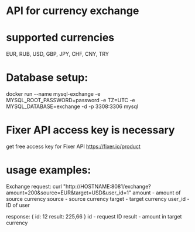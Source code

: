 # API for currency exchange
# supported currencies
EUR, RUB, USD, GBP, JPY, CHF, CNY, TRY

# Database setup:
docker run --name mysql-exchange -e MYSQL_ROOT_PASSWORD=password -e TZ=UTC -e MYSQL_DATABASE=exchange -d -p 3308:3306 mysql

# Fixer API access key is necessary
get free access key for Fixer API https://fixer.io/product

# usage examples:
Exchange request: 
curl "http://HOSTNAME:8081/exchange?amount=200&source=EUR&target=USD&user_id=1"
amount - amount of source currency
source - source currency
target - target currency
user_id - ID of user

response: { 
id: 12
result: 225,66
}
id - request ID
result - amount in target currency

